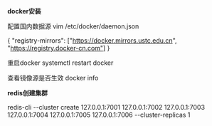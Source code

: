 **docker安装**

配置国内数据源
vim /etc/docker/daemon.json

{ 
 "registry-mirrors": 
 ["https://docker.mirrors.ustc.edu.cn",
 "https://registry.docker-cn.com"] 
 }
 
重启docker
 systemctl restart docker

查看镜像源是否生效
docker info




**redis创建集群**

redis-cli --cluster create 127.0.0.1:7001 127.0.0.1:7002 127.0.0.1:7003 127.0.0.1:7004 127.0.0.1:7005 127.0.0.1:7006 --cluster-replicas 1
